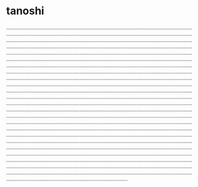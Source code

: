 # tanoshi
.................................................................................................................................................................................................................................................................................................................................................................................................................................................................................................................................................................................................................................................................................................................................................................................................................................................................................................................................................................................................................................................................................................................................................................................................................................................................................................................................................................................................................................................................................................................................................................................................................................................................................................................................................................................................................................................................................................................................................................................................................................................................................................................................................................................................................................................................................................................................................................................................................................................................................................................................................................................................................................................................................................................................................................................................................................................................................................................................................................................................................................................................................................................................................................................